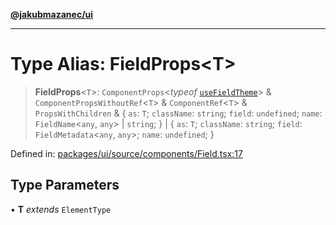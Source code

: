 [**@jakubmazanec/ui**](../README.md)

---

# Type Alias: FieldProps\<T\>

> **FieldProps**\<`T`\>: `ComponentProps`\<_typeof_
> [`useFieldTheme`](../functions/useFieldTheme.md)\> & `ComponentPropsWithoutRef`\<`T`\> &
> `ComponentRef`\<`T`\> & `PropsWithChildren` & \{ `as`: `T`; `className`: `string`; `field`:
> `undefined`; `name`: `FieldName`\<`any`, `any`\> \| `string`; \} \| \{ `as`: `T`; `className`:
> `string`; `field`: `FieldMetadata`\<`any`, `any`\>; `name`: `undefined`; \}

Defined in:
[packages/ui/source/components/Field.tsx:17](https://github.com/jakubmazanec/tools/blob/f779e75b9ef98389e12e52575295bd1ef364daca/packages/ui/source/components/Field.tsx#L17)

## Type Parameters

• **T** _extends_ `ElementType`
